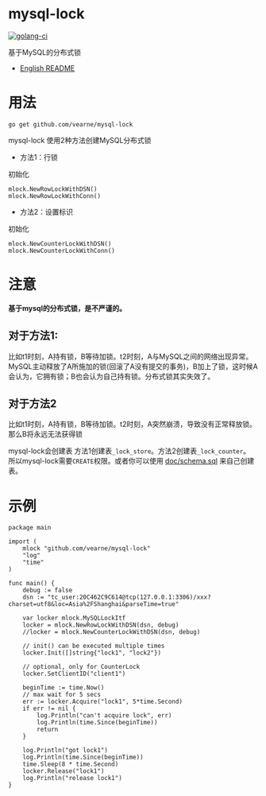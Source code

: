 # mysql-lock

[![golang-ci](https://github.com/vearne/mysql-lock/actions/workflows/golang-ci.yml/badge.svg)](https://github.com/vearne/mysql-lock/actions/workflows/golang-ci.yml)

基于MySQL的分布式锁

* [English README](https://github.com/vearne/mysql-lock/blob/master/README.md)

# 用法
```
go get github.com/vearne/mysql-lock
```


mysql-lock 使用2种方法创建MySQL分布式锁

* 方法1：行锁

 初始化
```
mlock.NewRowLockWithDSN()
mlock.NewRowLockWithConn()
```
* 方法2：设置标识

初始化
```
mlock.NewCounterLockWithDSN()
mlock.NewCounterLockWithConn()
```


# 注意
**基于mysql的分布式锁，是不严谨的。**


## 对于方法1:
比如t1时刻，A持有锁，B等待加锁。t2时刻，A与MySQL之间的网络出现异常。MySQL主动释放了A所施加的锁(回滚了A没有提交的事务)，B加上了锁，这时候A会认为，它拥有锁；B也会认为自己持有锁。分布式锁其实失效了。


## 对于方法2
比如t1时刻，A持有锁，B等待加锁。t2时刻，A突然崩溃，导致没有正常释放锁。那么B将永远无法获得锁


mysql-lock会创建表 方法1创建表`_lock_store`。方法2创建表`_lock_counter`。 所以mysql-lock需要`CREATE`权限。或者你可以使用 [doc/schema.sql](https://github.com/vearne/mysql-lock/blob/main/doc/schema.sql) 来自己创建表。

# 示例
```
package main

import (
	mlock "github.com/vearne/mysql-lock"
	"log"
	"time"
)

func main() {
	debug := false
	dsn := "tc_user:20C462C9C614@tcp(127.0.0.1:3306)/xxx?charset=utf8&loc=Asia%2FShanghai&parseTime=true"

	var locker mlock.MySQLLockItf
	locker = mlock.NewRowLockWithDSN(dsn, debug)
	//locker = mlock.NewCounterLockWithDSN(dsn, debug)

	// init() can be executed multiple times
	locker.Init([]string{"lock1", "lock2"})
	
	// optional, only for CounterLock
	locker.SetClientID("client1")

	beginTime := time.Now()
	// max wait for 5 secs
	err := locker.Acquire("lock1", 5*time.Second)
	if err != nil {
		log.Println("can't acquire lock", err)
		log.Println(time.Since(beginTime))
		return
	}

	log.Println("got lock1")
	log.Println(time.Since(beginTime))
	time.Sleep(8 * time.Second)
	locker.Release("lock1")
	log.Println("release lock1")
}
```
